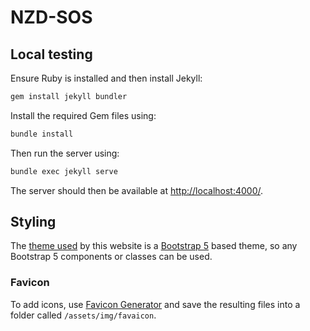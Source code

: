 # NZD-SOS

## Local testing

Ensure Ruby is installed and then install Jekyll:

```sh
gem install jekyll bundler
```

Install the required Gem files using:

```sh
bundle install
```

Then run the server using:

```sh
bundle exec jekyll serve
```

The server should then be available at [http://localhost:4000/](http://localhost:4000/).

## Styling

The [theme used](https://github.com/jonaharagon/jekyll-bootstrap-theme) by this website is a [Bootstrap 5](https://getbootstrap.com/docs/5.0/getting-started/introduction/) based theme, so any Bootstrap 5 components or classes can be used.

### Favicon

To add icons, use [Favicon Generator](https://realfavicongenerator.net/) and save the resulting files into a folder called `/assets/img/favaicon`.
